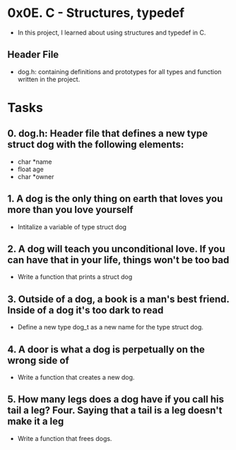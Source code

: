# 0x0E. C - Structures, typedef

* In this project, I learned about using structures and typedef in C.

## Header File

* dog.h: containing definitions and prototypes for all types and function written in the project.


# Tasks

## 0. dog.h: Header file that defines a new type struct dog with the following elements:

* char *name
* float age
* char *owner

## 1. A dog is the only thing on earth that loves you more than you love yourself

* Intitalize a variable of type struct dog

## 2. A dog will teach you unconditional love. If you can have that in your life, things won't be too bad

* Write a function that prints a struct dog
	
## 3. Outside of a dog, a book is a man's best friend. Inside of a dog it's too dark to read

* Define a new type dog_t as a new name for the type struct dog.

## 4. A door is what a dog is perpetually on the wrong side of

* Write a function that creates a new dog.

## 5. How many legs does a dog have if you call his tail a leg? Four. Saying that a tail is a leg doesn't make it a leg

* Write a function that frees dogs.
